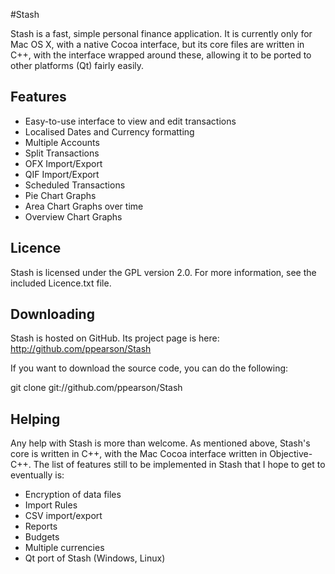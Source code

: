 #Stash

Stash is a fast, simple personal finance application.
It is currently only for Mac OS X, with a native Cocoa interface,
but its core files are written in C++, with the interface wrapped around these,
allowing it to be ported to other platforms (Qt) fairly easily.

Features
--------

* Easy-to-use interface to view and edit transactions
* Localised Dates and Currency formatting
* Multiple Accounts
* Split Transactions
* OFX Import/Export
* QIF Import/Export
* Scheduled Transactions
* Pie Chart Graphs
* Area Chart Graphs over time
* Overview Chart Graphs

Licence
-------

Stash is licensed under the GPL version 2.0. For more information, see the included
Licence.txt file.

Downloading
-----------

Stash is hosted on GitHub. Its project page is here:
http://github.com/ppearson/Stash

If you want to download the source code, you can do the following:

git clone git://github.com/ppearson/Stash

Helping
-------

Any help with Stash is more than welcome. As mentioned above, Stash's core is written in
C++, with the Mac Cocoa interface written in Objective-C++. The list of features still to be
implemented in Stash that I hope to get to eventually is:

* Encryption of data files
* Import Rules
* CSV import/export
* Reports
* Budgets
* Multiple currencies
* Qt port of Stash (Windows, Linux)

